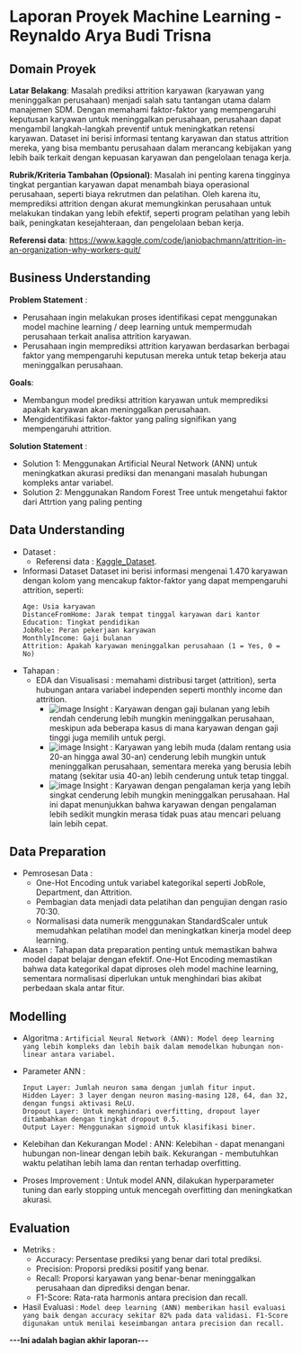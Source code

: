 # Laporan Proyek Machine Learning - Reynaldo Arya Budi Trisna


## Domain Proyek
  **Latar Belakang**:
  Masalah prediksi attrition karyawan (karyawan yang meninggalkan perusahaan) menjadi salah satu tantangan utama dalam manajemen SDM.
  Dengan memahami faktor-faktor yang mempengaruhi keputusan karyawan untuk meninggalkan perusahaan, perusahaan dapat mengambil langkah-langkah preventif untuk meningkatkan retensi karyawan.
  Dataset ini berisi informasi tentang karyawan dan status attrition mereka, yang bisa membantu perusahaan dalam merancang kebijakan yang lebih baik terkait dengan kepuasan karyawan dan pengelolaan tenaga kerja.
  
  **Rubrik/Kriteria Tambahan (Opsional)**:
  Masalah ini penting karena tingginya tingkat pergantian karyawan dapat menambah biaya operasional perusahaan, seperti biaya rekrutmen dan pelatihan.
  Oleh karena itu, memprediksi attrition dengan akurat memungkinkan perusahaan untuk melakukan tindakan yang lebih efektif, seperti program pelatihan yang lebih baik, peningkatan kesejahteraan, dan pengelolaan beban kerja.

  **Referensi data**: https://www.kaggle.com/code/janiobachmann/attrition-in-an-organization-why-workers-quit/

## Business Understanding 
**Problem Statement** :
  - Perusahaan ingin melakukan proses identifikasi cepat menggunakan model machine learning / deep learning untuk mempermudah perusahaan terkait analisa attrition karyawan.
  - Perusahaan ingin memprediksi attrition karyawan berdasarkan berbagai faktor yang mempengaruhi keputusan mereka untuk tetap bekerja atau meninggalkan perusahaan.
 
**Goals**:
  - Membangun model prediksi attrition karyawan untuk memprediksi apakah karyawan akan meninggalkan perusahaan.
  - Mengidentifikasi faktor-faktor yang paling signifikan yang mempengaruhi attrition.
  
**Solution Statement** :
  - Solution 1: Menggunakan Artificial Neural Network (ANN) untuk meningkatkan akurasi prediksi dan menangani masalah hubungan kompleks antar variabel.
  - Solution 2: Menggunakan Random Forest Tree untuk mengetahui faktor dari Attrtion yang paling penting
 
## Data Understanding 
  - Dataset : 
      - Referensi data : [Kaggle_Dataset]([(https://www.kaggle.com/code/janiobachmann/attrition-in-an-organization-why-workers-quit/)]).
  - Informasi Dataset
    Dataset ini berisi informasi mengenai 1.470 karyawan dengan kolom yang mencakup faktor-faktor yang dapat mempengaruhi attrition, seperti:
    ```
    Age: Usia karyawan
    DistanceFromHome: Jarak tempat tinggal karyawan dari kantor
    Education: Tingkat pendidikan
    JobRole: Peran pekerjaan karyawan
    MonthlyIncome: Gaji bulanan
    Attrition: Apakah karyawan meninggalkan perusahaan (1 = Yes, 0 = No)
    ```
  - Tahapan :
    - EDA dan Visualisasi : memahami distribusi target (attrition), serta hubungan antara variabel independen seperti monthly income dan attrition.
      - ![image](https://github.com/user-attachments/assets/5f16ce66-365f-44ef-af5b-e3292b97de08)
        Insight : Karyawan dengan gaji bulanan yang lebih rendah cenderung lebih mungkin meninggalkan perusahaan, meskipun ada beberapa kasus di mana karyawan dengan gaji tinggi juga memilih untuk pergi.
      - ![image](https://github.com/user-attachments/assets/0a555505-9bfd-4bae-8ef3-3de377e97cc2)
        Insight : Karyawan yang lebih muda (dalam rentang usia 20-an hingga awal 30-an) cenderung lebih mungkin untuk meninggalkan perusahaan, sementara mereka yang berusia lebih matang (sekitar usia 40-an) lebih   cenderung untuk tetap tinggal.
      - ![image](https://github.com/user-attachments/assets/8094ee47-85c8-4faf-abb0-a87369a00433)
        Insight : Karyawan dengan pengalaman kerja yang lebih singkat cenderung lebih mungkin meninggalkan perusahaan. Hal ini dapat menunjukkan bahwa karyawan dengan pengalaman lebih sedikit mungkin merasa tidak puas atau mencari peluang lain lebih cepat.
     
 ## Data Preparation
   - Pemrosesan Data :
       - One-Hot Encoding untuk variabel kategorikal seperti JobRole, Department, dan Attrition.
       - Pembagian data menjadi data pelatihan dan pengujian dengan rasio 70:30.
       - Normalisasi data numerik menggunakan StandardScaler untuk memudahkan pelatihan model dan meningkatkan kinerja model deep learning.
  - Alasan : Tahapan data preparation penting untuk memastikan bahwa model dapat belajar dengan efektif. One-Hot Encoding memastikan bahwa data kategorikal dapat diproses oleh model machine learning,
    sementara normalisasi diperlukan untuk menghindari bias akibat perbedaan skala antar fitur.

## Modelling
   - Algoritma :
     ```Artificial Neural Network (ANN): Model deep learning yang lebih kompleks dan lebih baik dalam memodelkan hubungan non-linear antara variabel.```
   - Parameter ANN :
     ```
     Input Layer: Jumlah neuron sama dengan jumlah fitur input.
     Hidden Layer: 3 layer dengan neuron masing-masing 128, 64, dan 32, dengan fungsi aktivasi ReLU.
     Dropout Layer: Untuk menghindari overfitting, dropout layer ditambahkan dengan tingkat dropout 0.5.
     Output Layer: Menggunakan sigmoid untuk klasifikasi biner.
     ```
  - Kelebihan dan Kekurangan Model :
    ANN: Kelebihan - dapat menangani hubungan non-linear dengan lebih baik. Kekurangan - membutuhkan waktu pelatihan lebih lama dan rentan terhadap overfitting.

  - Proses Improvement :
    Untuk model ANN, dilakukan hyperparameter tuning dan early stopping untuk mencegah overfitting dan meningkatkan akurasi.
    
## Evaluation
   - Metriks :
       - Accuracy: Persentase prediksi yang benar dari total prediksi.
       - Precision: Proporsi prediksi positif yang benar.
       - Recall: Proporsi karyawan yang benar-benar meninggalkan perusahaan dan diprediksi dengan benar.
       - F1-Score: Rata-rata harmonis antara precision dan recall.
   - Hasil Evaluasi : ```Model deep learning (ANN) memberikan hasil evaluasi yang baik dengan accuracy sekitar 82% pada data validasi. F1-Score digunakan untuk menilai keseimbangan antara precision dan recall.```

**---Ini adalah bagian akhir laporan---**
